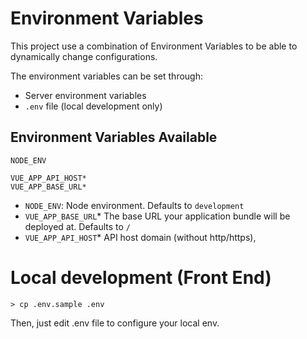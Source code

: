 # Environment Variables

This project use a combination of Environment Variables to be able to dynamically change configurations.

The environment variables can be set through:

* Server environment variables
* `.env` file (local development only)

## Environment Variables Available

```env
NODE_ENV

VUE_APP_API_HOST*
VUE_APP_BASE_URL*
```

* `NODE_ENV`: Node environment. Defaults to `development`
* `VUE_APP_BASE_URL`* The base URL your application bundle will be deployed at. Defaults to `/`
* `VUE_APP_API_HOST`* API host domain (without http/https),


# Local development (Front End)

```
> cp .env.sample .env
```

Then, just edit .env file to configure your local env.

